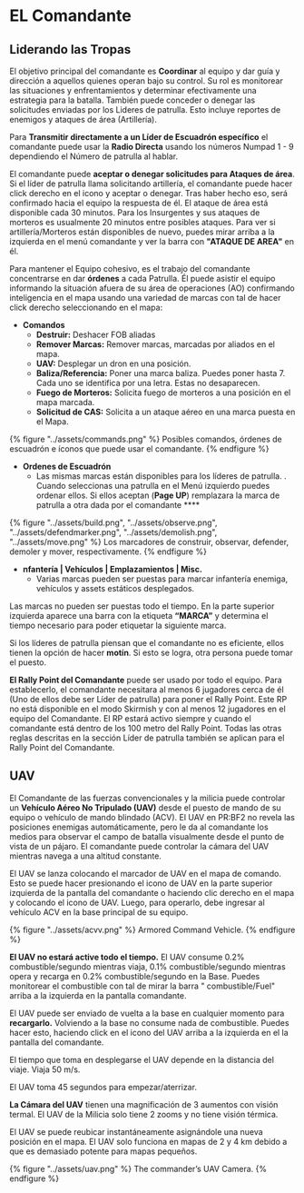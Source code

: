 # EL Comandante

## Liderando las Tropas

El objetivo principal del comandante es **Coordinar** al equipo y dar guía y dirección a aquellos quienes operan bajo su control. Su rol es monitorear las situaciones y enfrentamientos y determinar efectivamente una estrategia para la batalla. También puede conceder o denegar las solicitudes enviadas por los Lideres de patrulla. Esto incluye reportes de enemigos y ataques de área (Artillería).

Para **Transmitir directamente a un Líder de Escuadrón específico**  el comandante puede usar la **Radio Directa** usando los números Numpad 1 - 9 dependiendo el Número de patrulla al hablar.

El comandante puede **aceptar o denegar solicitudes para Ataques de área**. Si el líder de patrulla llama solicitando artillería, el comandante puede hacer click derecho en el icono y aceptar o denegar. Tras haber hecho eso, será confirmado hacia el equipo la respuesta de él. El ataque de área está disponible cada 30 minutos. Para los Insurgentes y sus ataques de morteros es usualmente 20 minutos entre posibles ataques. Para ver si artillería/Morteros están disponibles de nuevo, puedes mirar arriba a la izquierda en el menú comandante y ver la barra con **"ATAQUE DE AREA"** en él.

Para mantener el Equipo cohesivo, es el trabajo del comandante concentrarse en dar **órdenes** a cada Patrulla. Él puede asistir el equipo informando la situación afuera de su área de operaciones \(AO\) confirmando inteligencia en el mapa usando una variedad de marcas con tal de hacer click derecho seleccionando en el mapa: 

* **Comandos**
  * **Destruir:** Deshacer FOB aliadas
  * **Remover Marcas:** Remover marcas, marcadas por aliados en el mapa.
  * **UAV:** Desplegar un dron en una posición.
  * **Baliza/Referencia:** Poner una marca baliza. Puedes poner hasta 7. Cada uno se identifica por una letra. Estas no desaparecen.
  * **Fuego de Morteros:** Solicita fuego de morteros a una posición en el
mapa marcada.
  * **Solicitud de CAS:** Solicita a un ataque aéreo en una marca puesta en el Mapa.

{% figure "../assets/commands.png" %}
Posibles comandos, órdenes de escuadrón e íconos que puede usar el comandante.
{% endfigure %}

* **Ordenes de Escuadrón**
  * Las mismas marcas están disponibles para los líderes de patrulla. . Cuando seleccionas una patrulla en el Menú izquierdo puedes ordenar ellos. Si ellos aceptan \(**Page UP**\) remplazara la marca de patrulla a otra dada por el comandante ****

{% figure "../assets/build.png", "../assets/observe.png", "../assets/defendmarker.png", "../assets/demolish.png", "../assets/move.png" %}
Los marcadores de construir, observar, defender, demoler y mover, respectivamente.
{% endfigure %}

* **nfantería | Vehículos | Emplazamientos | Misc.**
  * Varias marcas pueden ser puestas para marcar infantería enemiga, vehículos y assets estáticos desplegados.

Las marcas no pueden ser puestas todo el tiempo. En la parte superior izquierda aparece una barra con la etiqueta **“MARCA”** y determina el tiempo necesario para poder etiquetar la siguiente marca.  

Si los líderes de patrulla piensan que el comandante no es eficiente, ellos tienen la opción de  hacer **motín**. Si esto se logra, otra persona puede tomar el puesto. 

**El Rally Point del Comandante** puede ser usado por todo el equipo. Para establecerlo, el comandante necesitara al menos 6 jugadores cerca de él \(Uno de ellos debe ser Líder de patrulla\) para poner el Rally Point. Este RP no está disponible en el modo Skirmish y con al menos 12 jugadores en el equipo del Comandante. El RP estará activo siempre y cuando el comandante está dentro de los 100 metro del Rally Point. Todas las otras reglas descritas en la sección Líder de patrulla también se aplican para el Rally Point del Comandante. 

## UAV

El Comandante de las fuerzas convencionales y la milicia puede controlar un **Vehículo Aéreo No Tripulado \(UAV\)** desde el puesto de mando de su equipo o vehículo de mando blindado \(ACV\). El UAV en PR:BF2 no revela las posiciones enemigas automáticamente, pero le da al comandante los medios para observar el campo de batalla visualmente desde el punto de vista de un pájaro. El comandante puede controlar la cámara del UAV mientras navega a una altitud constante.

El UAV se lanza colocando el marcador de UAV en el mapa de comando. Esto se puede hacer presionando el icono de UAV en la parte superior izquierda de la pantalla del comandante o haciendo clic derecho en el mapa y colocando el icono de UAV. Luego, para operarlo, debe ingresar al vehículo ACV en la base principal de su equipo.

{% figure "../assets/acvv.png" %}
Armored Command Vehicle.
{% endfigure %}

**El UAV no estará active todo el tiempo.** El UAV consume 0.2% combustible/segundo mientras viaja, 0.1% combustible/segundo mientras opera y recarga en 0.2% combustible/segundo en la Base. Puedes monitorear el combustible con tal de mirar la barra " combustible/Fuel" arriba a la izquierda en la pantalla comandante.

El UAV puede ser enviado de vuelta a la base en cualquier momento para **recargarlo.** Volviendo a la base no consume nada de combustible. Puedes hacer esto, haciendo click en el icono del UAV arriba a la izquierda en el la pantalla del comandante. 

El tiempo que toma en desplegarse el UAV depende en la distancia del viaje. Viaja 50 m/s. 

El UAV toma 45 segundos para empezar/aterrizar.

**La Cámara del UAV** tienen una magnificación de 3 aumentos con visión termal. El UAV de la Milicia solo tiene 2 zooms y no tiene visión térmica. 

El UAV se puede reubicar instantáneamente asignándole una nueva posición en el mapa. El UAV solo funciona en mapas de 2 y 4 km debido a que es demasiado potente para mapas pequeños.

{% figure "../assets/uav.png" %}
The commander’s UAV Camera.
{% endfigure %}